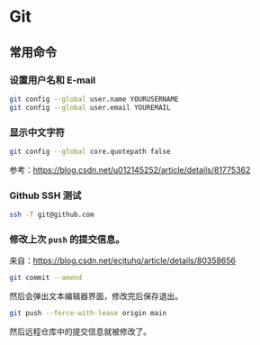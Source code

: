 # Git

## 常用命令

### 设置用户名和 E-mail

````bash
git config --global user.name YOURUSERNAME
git config --global user.email YOUREMAIL
````

### 显示中文字符

```bash
git config --global core.quotepath false
```

参考：<https://blog.csdn.net/u012145252/article/details/81775362>

### Github SSH 测试

````bash
ssh -T git@github.com
````

### 修改上次 ``push`` 的提交信息。

来自：<https://blog.csdn.net/ecjtuhq/article/details/80358656>

```bash
git commit --amend 
```

然后会弹出文本编辑器界面，修改完后保存退出。

```bash
git push --force-with-lease origin main
```

然后远程仓库中的提交信息就被修改了。